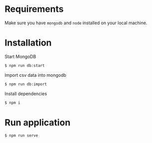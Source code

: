 # Requirements
Make sure you have `mongodb` and `node` installed on your local machine.

# Installation

Start MongoDB
```sh
$ npm run db:start
```

Import csv data into mongodb
```sh
$ npm run db:import
```

Install dependencies
```sh
$ npm i
```

# Run application
```sh
$ npm run serve
```
